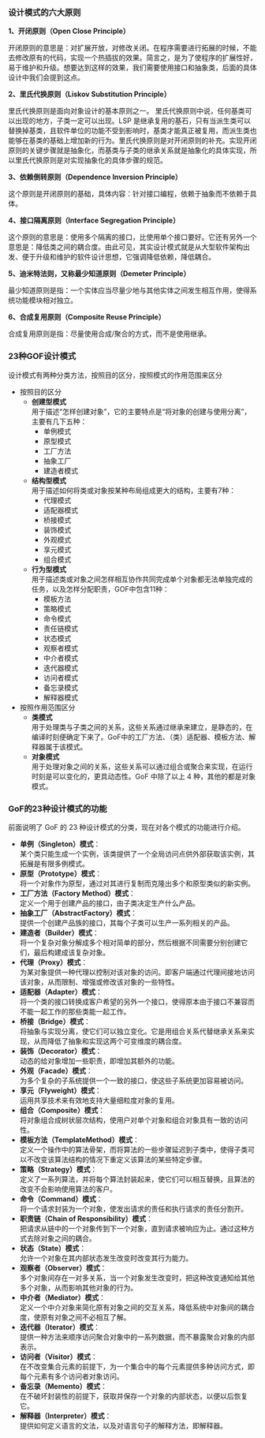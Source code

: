 ### 设计模式的六大原则
**1、开闭原则（Open Close Principle）**

开闭原则的意思是：对扩展开放，对修改关闭。在程序需要进行拓展的时候，不能去修改原有的代码，实现一个热插拔的效果。简言之，是为了使程序的扩展性好，易于维护和升级。想要达到这样的效果，我们需要使用接口和抽象类，后面的具体设计中我们会提到这点。

**2、里氏代换原则（Liskov Substitution Principle）**

里氏代换原则是面向对象设计的基本原则之一。 里氏代换原则中说，任何基类可以出现的地方，子类一定可以出现。LSP 是继承复用的基石，只有当派生类可以替换掉基类，且软件单位的功能不受到影响时，基类才能真正被复用，而派生类也能够在基类的基础上增加新的行为。里氏代换原则是对开闭原则的补充。实现开闭原则的关键步骤就是抽象化，而基类与子类的继承关系就是抽象化的具体实现，所以里氏代换原则是对实现抽象化的具体步骤的规范。

**3、依赖倒转原则（Dependence Inversion Principle）**

这个原则是开闭原则的基础，具体内容：针对接口编程，依赖于抽象而不依赖于具体。

**4、接口隔离原则（Interface Segregation Principle）**

这个原则的意思是：使用多个隔离的接口，比使用单个接口要好。它还有另外一个意思是：降低类之间的耦合度。由此可见，其实设计模式就是从大型软件架构出发、便于升级和维护的软件设计思想，它强调降低依赖，降低耦合。

**5、迪米特法则，又称最少知道原则（Demeter Principle）**

最少知道原则是指：一个实体应当尽量少地与其他实体之间发生相互作用，使得系统功能模块相对独立。

**6、合成复用原则（Composite Reuse Principle）**

合成复用原则是指：尽量使用合成/聚合的方式，而不是使用继承。

### 23种GOF设计模式

设计模式有两种分类方法，按照目的区分，按照模式的作用范围来区分

- 按照目的区分
    - **创建型模式**
    <br> 用于描述“怎样创建对象”，它的主要特点是“将对象的创建与使用分离”，主要有几下五种：
        - 单例模式
        - 原型模式
        - 工厂方法
        - 抽象工厂
        - 建造者模式
    - **结构型模式**
    <br> 用于描述如何将类或对象按某种布局组成更大的结构，主要有7种：
        - 代理模式
        - 适配器模式
        - 桥接模式
        - 装饰模式
        - 外观模式
        - 享元模式
        - 组合模式
    - **行为型模式**
    <br> 用于描述类或对象之间怎样相互协作共同完成单个对象都无法单独完成的任务，以及怎样分配职责，GOF中包含11种：
        - 模板方法
        - 策略模式
        - 命令模式
        - 责任链模式
        - 状态模式
        - 观察者模式
        - 中介者模式
        - 迭代器模式
        - 访问者模式
        - 备忘录模式
        - 解释器模式
- 按照作用范围区分
    - **类模式**
    <br>用于处理类与子类之间的关系，这些关系通过继承来建立，是静态的，在编译时刻便确定下来了。GoF中的工厂方法、（类）适配器、模板方法、解释器属于该模式。
    - **对象模式**
    <br>用于处理对象之间的关系，这些关系可以通过组合或聚合来实现，在运行时刻是可以变化的，更具动态性。GoF 中除了以上 4 种，其他的都是对象模式。

### GoF的23种设计模式的功能
前面说明了 GoF 的 23 种设计模式的分类，现在对各个模式的功能进行介绍。
- **单例（Singleton）模式**：
<br>某个类只能生成一个实例，该类提供了一个全局访问点供外部获取该实例，其拓展是有限多例模式。
- **原型（Prototype）模式**：
<br>将一个对象作为原型，通过对其进行复制而克隆出多个和原型类似的新实例。
- **工厂方法（Factory Method）模式**：
<br>定义一个用于创建产品的接口，由子类决定生产什么产品。
- **抽象工厂（AbstractFactory）模式**：
<br>提供一个创建产品族的接口，其每个子类可以生产一系列相关的产品。
- **建造者（Builder）模式**：
<br>将一个复杂对象分解成多个相对简单的部分，然后根据不同需要分别创建它们，最后构建成该复杂对象。
- **代理（Proxy）模式**：
<br>为某对象提供一种代理以控制对该对象的访问。即客户端通过代理间接地访问该对象，从而限制、增强或修改该对象的一些特性。
- **适配器（Adapter）模式**：
<br>将一个类的接口转换成客户希望的另外一个接口，使得原本由于接口不兼容而不能一起工作的那些类能一起工作。
- **桥接（Bridge）模式**：
<br>将抽象与实现分离，使它们可以独立变化。它是用组合关系代替继承关系来实现，从而降低了抽象和实现这两个可变维度的耦合度。
- **装饰（Decorator）模式**：
<br>动态的给对象增加一些职责，即增加其额外的功能。
- **外观（Facade）模式**：
<br>为多个复杂的子系统提供一个一致的接口，使这些子系统更加容易被访问。
- **享元（Flyweight）模式**：
<br>运用共享技术来有效地支持大量细粒度对象的复用。
- **组合（Composite）模式**：
<br>将对象组合成树状层次结构，使用户对单个对象和组合对象具有一致的访问性。
- **模板方法（TemplateMethod）模式**：
<br>定义一个操作中的算法骨架，而将算法的一些步骤延迟到子类中，使得子类可以不改变该算法结构的情况下重定义该算法的某些特定步骤。
- **策略（Strategy）模式**：
<br>定义了一系列算法，并将每个算法封装起来，使它们可以相互替换，且算法的改变不会影响使用算法的客户。
- **命令（Command）模式**：
<br>将一个请求封装为一个对象，使发出请求的责任和执行请求的责任分割开。
- **职责链（Chain of Responsibility）模式**：
<br>把请求从链中的一个对象传到下一个对象，直到请求被响应为止。通过这种方式去除对象之间的耦合。
- **状态（State）模式**：
<br>允许一个对象在其内部状态发生改变时改变其行为能力。
- **观察者（Observer）模式**：
<br>多个对象间存在一对多关系，当一个对象发生改变时，把这种改变通知给其他多个对象，从而影响其他对象的行为。
- **中介者（Mediator）模式**：
<br>定义一个中介对象来简化原有对象之间的交互关系，降低系统中对象间的耦合度，使原有对象之间不必相互了解。
- **迭代器（Iterator）模式**：
<br>提供一种方法来顺序访问聚合对象中的一系列数据，而不暴露聚合对象的内部表示。
- **访问者（Visitor）模式**：
<br>在不改变集合元素的前提下，为一个集合中的每个元素提供多种访问方式，即每个元素有多个访问者对象访问。
- **备忘录（Memento）模式**：
<br>在不破坏封装性的前提下，获取并保存一个对象的内部状态，以便以后恢复它。
- **解释器（Interpreter）模式**：
<br>提供如何定义语言的文法，以及对语言句子的解释方法，即解释器。